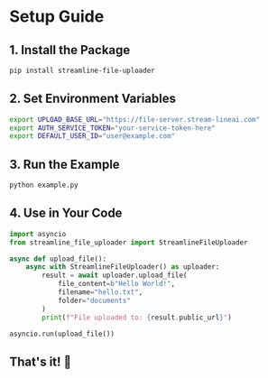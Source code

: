 # Setup Guide

## 1. Install the Package

```bash
pip install streamline-file-uploader
```

## 2. Set Environment Variables

```bash
export UPLOAD_BASE_URL="https://file-server.stream-lineai.com"
export AUTH_SERVICE_TOKEN="your-service-token-here"
export DEFAULT_USER_ID="user@example.com"
```

## 3. Run the Example

```bash
python example.py
```

## 4. Use in Your Code

```python
import asyncio
from streamline_file_uploader import StreamlineFileUploader

async def upload_file():
    async with StreamlineFileUploader() as uploader:
        result = await uploader.upload_file(
            file_content=b"Hello World!",
            filename="hello.txt",
            folder="documents"
        )
        print(f"File uploaded to: {result.public_url}")

asyncio.run(upload_file())
```

## That's it! 🎉
